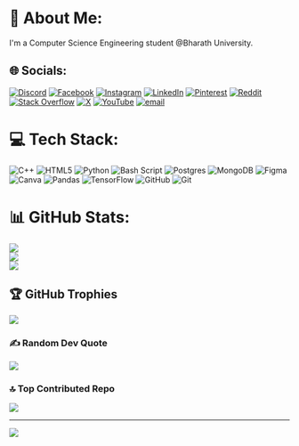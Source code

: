 # 💫 About Me:
I'm a Computer Science Engineering student @Bharath University.


## 🌐 Socials:
[![Discord](https://img.shields.io/badge/Discord-%237289DA.svg?logo=discord&logoColor=white)](https://discord.gg/https://discord.gg/7YmaSnxZ) [![Facebook](https://img.shields.io/badge/Facebook-%231877F2.svg?logo=Facebook&logoColor=white)](https://facebook.com/https://www.facebook.com/narendrareddy.vennapusa.75) [![Instagram](https://img.shields.io/badge/Instagram-%23E4405F.svg?logo=Instagram&logoColor=white)](https://instagram.com/https://www.instagram.com/narendra_v_reddy/) [![LinkedIn](https://img.shields.io/badge/LinkedIn-%230077B5.svg?logo=linkedin&logoColor=white)](https://linkedin.com/in/linkedin.com/in/narendra-reddy-vennapusa-673a3728b) [![Pinterest](https://img.shields.io/badge/Pinterest-%23E60023.svg?logo=Pinterest&logoColor=white)](https://pinterest.com/https://in.pinterest.com/NarendraReddy20/) [![Reddit](https://img.shields.io/badge/Reddit-%23FF4500.svg?logo=Reddit&logoColor=white)](https://reddit.com/user/https://www.reddit.com/user/PleasantBackground74/) [![Stack Overflow](https://img.shields.io/badge/-Stackoverflow-FE7A16?logo=stack-overflow&logoColor=white)](https://stackoverflow.com/users/https://stackoverflow.com/users/29912385/narendra-reddy-v) [![X](https://img.shields.io/badge/X-black.svg?logo=X&logoColor=white)](https://x.com/https://x.com/Zoro_V_Reddy) [![YouTube](https://img.shields.io/badge/YouTube-%23FF0000.svg?logo=YouTube&logoColor=white)](https://youtube.com/@https://www.youtube.com/@vnreddy07) [![email](https://img.shields.io/badge/Email-D14836?logo=gmail&logoColor=white)](mailto:narendrareddyvennapusa20@gmail.com) 

# 💻 Tech Stack:
![C++](https://img.shields.io/badge/c++-%2300599C.svg?style=plastic&logo=c%2B%2B&logoColor=white) ![HTML5](https://img.shields.io/badge/html5-%23E34F26.svg?style=plastic&logo=html5&logoColor=white) ![Python](https://img.shields.io/badge/python-3670A0?style=plastic&logo=python&logoColor=ffdd54) ![Bash Script](https://img.shields.io/badge/bash_script-%23121011.svg?style=plastic&logo=gnu-bash&logoColor=white) ![Postgres](https://img.shields.io/badge/postgres-%23316192.svg?style=plastic&logo=postgresql&logoColor=white) ![MongoDB](https://img.shields.io/badge/MongoDB-%234ea94b.svg?style=plastic&logo=mongodb&logoColor=white) ![Figma](https://img.shields.io/badge/figma-%23F24E1E.svg?style=plastic&logo=figma&logoColor=white) ![Canva](https://img.shields.io/badge/Canva-%2300C4CC.svg?style=plastic&logo=Canva&logoColor=white) ![Pandas](https://img.shields.io/badge/pandas-%23150458.svg?style=plastic&logo=pandas&logoColor=white) ![TensorFlow](https://img.shields.io/badge/TensorFlow-%23FF6F00.svg?style=plastic&logo=TensorFlow&logoColor=white) ![GitHub](https://img.shields.io/badge/github-%23121011.svg?style=plastic&logo=github&logoColor=white) ![Git](https://img.shields.io/badge/git-%23F05033.svg?style=plastic&logo=git&logoColor=white)
# 📊 GitHub Stats:
![](https://github-readme-stats.vercel.app/api?username=VNReddy-20&theme=transparent&hide_border=true&include_all_commits=true&count_private=true)<br/>
![](https://nirzak-streak-stats.vercel.app/?user=VNReddy-20&theme=transparent&hide_border=true)<br/>
![](https://github-readme-stats.vercel.app/api/top-langs/?username=VNReddy-20&theme=transparent&hide_border=true&include_all_commits=true&count_private=true&layout=compact)

## 🏆 GitHub Trophies
![](https://github-profile-trophy.vercel.app/?username=VNReddy-20&theme=radical&no-frame=true&no-bg=true&margin-w=4)

### ✍️ Random Dev Quote
![](https://quotes-github-readme.vercel.app/api?type=horizontal&theme=dark)

### 🔝 Top Contributed Repo
![](https://github-contributor-stats.vercel.app/api?username=VNReddy-20&limit=5&theme=transparent&combine_all_yearly_contributions=true)

---
[![](https://visitcount.itsvg.in/api?id=VNReddy-20&icon=10&color=3)](https://visitcount.itsvg.in)

<!-- Proudly created with GPRM ( https://gprm.itsvg.in ) -->

